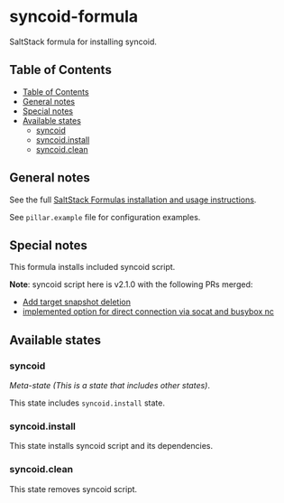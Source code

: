 # syncoid-formula

SaltStack formula for installing syncoid.

## Table of Contents

* [Table of Contents](#table-of-contents)
* [General notes](#general-notes)
* [Special notes](#special-notes)
* [Available states](#available-states)
  * [syncoid](#syncoid)
  * [syncoid.install](#syncoid.install)
  * [syncoid.clean](#syncoid.clean)

## General notes

See the full [SaltStack Formulas installation and usage instructions](https://docs.saltstack.com/en/latest/topics/development/conventions/formulas.html).

See `pillar.example` file for configuration examples.

## Special notes

This formula installs included syncoid script.

**Note**: syncoid script here is v2.1.0 with the following PRs merged:

* [Add target snapshot deletion](https://github.com/jimsalterjrs/sanoid/pull/523)
* [implemented option for direct connection via socat and busybox nc](https://github.com/jimsalterjrs/sanoid/pull/513)

## Available states

### syncoid

*Meta-state (This is a state that includes other states)*.

This state includes `syncoid.install` state.

### syncoid.install

This state installs syncoid script and its dependencies.

### syncoid.clean

This state removes syncoid script.
